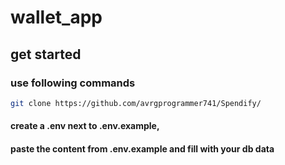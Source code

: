# wallet_app
## get started
### use following commands
```bash
git clone https://github.com/avrgprogrammer741/Spendify/
```
#### create a .env next to .env.example,
#### paste the content from .env.example and fill with your db data
